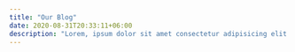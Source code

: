 ```yaml
---
title: "Our Blog"
date: 2020-08-31T20:33:11+06:00
description: "Lorem, ipsum dolor sit amet consectetur adipisicing elit. Iusto sequi, dicta placeat aliquam nostrum quo quas cum recusandae numquam odit vitae autem libero corrupti natus quae suscipit animi accusamus praesentium?"
---
```


